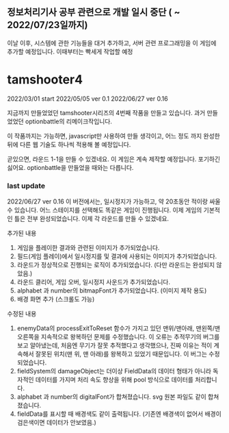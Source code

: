 ## 정보처리기사 공부 관련으로 개발 일시 중단 ( ~ 2022/07/23일까지)
이날 이후, 시스템에 관한 기능들을 대거 추가하고, 서버 관련 프로그래밍을 이 게임에 추가할 예정입니다. 이때부터는 빡세게 작업할 예정

# tamshooter4
2022/03/01 start
2022/05/05 ver 0.1
2022/06/27 ver 0.16

지금까지 만들었었던 tamshooter시리즈의 4번째 작품을 만들고 있습니다.
과거 만들었었던 optionbattle의 리메이크작입니다.

이 작품까지는 가능하면, javascript만 사용하여 만들 생각이고, 어느 정도 까지 완성한 뒤에 다른 웹 기술도 하나씩 적용해 볼 예정입니다.

곧있으면, 라운드 1-1을 만들 수 있겠네요. 이 게임은 계속 제작할 예정입니다. 포기하긴 싫어요. optionbattle을 만들었을 때와는 다릅니다.

### last update
2022/06/27 ver 0.16
이 버전에서는, 일시정지가 가능하고, 약 20초동안 적이랑 싸울 수 있습니다.
어느 스테이지를 선택해도 똑같은 게임이 진행됩니다.
이제 게임의 기본적인 틀은 전부 완성되었습니다. 이제 각 라운드를 만들 수 있겠네요.

추가된 내용
1. 게임을 플레이한 결과와 관련된 이미지가 추가되었습니다.
2. 필드(게임 플레이)에서 일시정지를 및 결과에 사용되는 이미지가 추가되었습니다.
3. 라운드가 정상적으로 진행되는 로직이 추가되었습니다. (다만 라운드는 완성되지 않았음.)
4. 라운드 클리어, 게임 오버, 일시정지 사운드가 추가되었습니다.
5. alphabet 과 number의 bitmapFont가 추가되었습니다. (이미지 제작 용도)
6. 배경 화면 추가 (스크롤도 가능)

수정된 내용
1. enemyData의 processExitToReset 함수가 가지고 있던 맨위/맨아래, 맨왼쪽/맨오른쪽을 지속적으로 왕복하던 문제를 수정했습니다. 이 오류는 추적무기의 버그를 보고 알아냈는데, 처음엔 무기가 잘못 추적했다고 생각했으나, 진짜 이유는 적이 계속해서 잘못된 위치(맨 위, 맨 아래)를 왕복하고 있었기 때문입니다. 이 버그는 수정되었습니다.
2. fieldSystem의 damageObject는 더이상 FieldData의 데이터 형태가 아니라 독자적인 데이터를 가지며 처리 속도 향상을 위해 pool 방식으로 데이터를 처리합니다.
3. alphabet 과 number의 digitalFont가 합쳐졌습니다. svg 원본 파일도 같이 합쳐졌습니다.
4. fieldData를 표시할 때 배경색도 같이 출력됩니다. (기존엔 배경색이 없어서 배경이 검은색이면 데이터가 안보였음.)